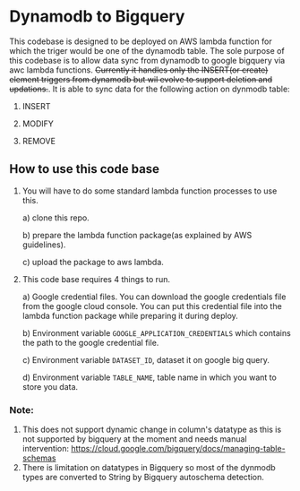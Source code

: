 # Dynamodb to Bigquery
This codebase is designed to be deployed on AWS lambda function for which the triger would be one of the
dynamodb table. The sole purpose of this codebase is to allow data sync from dynamodb to google bigquery via awc lambda functions. ~~Currently it handles only the INSERT(or create) element triggers from dynamodb but wil evolve to 
support deletion and updations.~~. It is able to sync data for the following action on dynmodb table:

1) INSERT

2) MODIFY

3) REMOVE


## How to use this code base
1) You will have to do some standard lambda function processes to use this. 

    a) clone this repo.  
    
    b) prepare the lambda function package(as explained by AWS guidelines). 
    
    c) upload the package to aws lambda.
2) This code base requires 4 things to run.

    a) Google credential files. You can download the google credentials file from the google cloud console. You can put this credential file into the lambda function package while preparing it during deploy.
    
    b) Environment variable `GOOGLE_APPLICATION_CREDENTIALS` which contains the path to the google credential file.
    
    c) Environment variable `DATASET_ID`, dataset it on google big query.
    
    d) Environment variable `TABLE_NAME`, table name in which you want to store you data.
    


### Note:
1. This does not support dynamic change in column's datatype as this is not supported by bigquery at the moment and needs manual intervention: https://cloud.google.com/bigquery/docs/managing-table-schemas
2. There is limitation on datatypes in Bigquery so most of the dynmodb types are converted to String by Bigquery autoschema detection.
